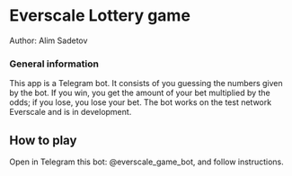 # Everscale Lottery game

Author: Alim Sadetov

### General information

This app is a Telegram bot. It consists of you guessing the numbers given by the bot. If you win, you get the amount of your bet multiplied by the odds; if you lose, you lose your bet. The bot works on the test network Everscale and is in development.

## How to play

Open in Telegram this bot: @everscale_game_bot, and follow instructions.
